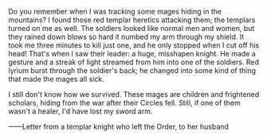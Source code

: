 Do you remember when I was tracking some mages hiding in the mountains? I found those red templar heretics attacking them; the templars turned on me as well. The soldiers looked like normal men and women, but they rained down blows so hard it numbed my arm through my shield. It took me three minutes to kill just one, and he only stopped when I cut off his head! That's when I saw their leader: a huge, misshapen knight. He made a gesture and a streak of light streamed from him into one of the soldiers. Red lyrium burst through the soldier's back; he changed into some kind of thing that made the mages all sick.

I still don't know how we survived. These mages are children and frightened scholars, hiding from the war after their Circles fell. Still, if one of them wasn't a healer, I'd have lost my sword arm.

——Letter from a templar knight who left the Order, to her husband
